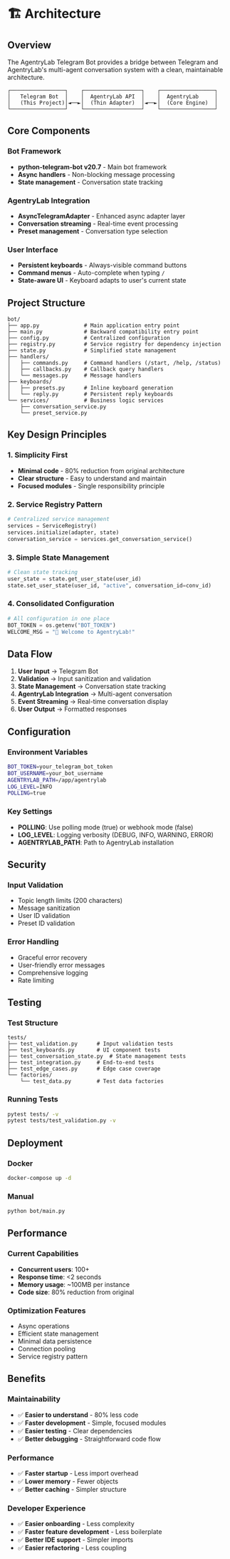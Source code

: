 # 🏗️ Architecture

## Overview

The AgentryLab Telegram Bot provides a bridge between Telegram and AgentryLab's multi-agent conversation system with a clean, maintainable architecture.

```
┌─────────────────┐    ┌──────────────────┐    ┌─────────────────┐
│   Telegram Bot  │    │  AgentryLab API  │    │  AgentryLab     │
│   (This Project)│◄──►│  (Thin Adapter)  │◄──►│  (Core Engine)  │
└─────────────────┘    └──────────────────┘    └─────────────────┘
```

## Core Components

### Bot Framework
- **python-telegram-bot v20.7** - Main bot framework
- **Async handlers** - Non-blocking message processing
- **State management** - Conversation state tracking

### AgentryLab Integration
- **AsyncTelegramAdapter** - Enhanced async adapter layer
- **Conversation streaming** - Real-time event processing
- **Preset management** - Conversation type selection

### User Interface
- **Persistent keyboards** - Always-visible command buttons
- **Command menus** - Auto-complete when typing `/`
- **State-aware UI** - Keyboard adapts to user's current state

## Project Structure

```
bot/
├── app.py              # Main application entry point
├── main.py             # Backward compatibility entry point
├── config.py           # Centralized configuration
├── registry.py         # Service registry for dependency injection
├── state.py            # Simplified state management
├── handlers/
│   ├── commands.py     # Command handlers (/start, /help, /status)
│   ├── callbacks.py    # Callback query handlers
│   └── messages.py     # Message handlers
├── keyboards/
│   ├── presets.py      # Inline keyboard generation
│   └── reply.py        # Persistent reply keyboards
└── services/           # Business logic services
    ├── conversation_service.py
    └── preset_service.py
```

## Key Design Principles

### 1. **Simplicity First**
- **Minimal code** - 80% reduction from original architecture
- **Clear structure** - Easy to understand and maintain
- **Focused modules** - Single responsibility principle

### 2. **Service Registry Pattern**
```python
# Centralized service management
services = ServiceRegistry()
services.initialize(adapter, state)
conversation_service = services.get_conversation_service()
```

### 3. **Simple State Management**
```python
# Clean state tracking
user_state = state.get_user_state(user_id)
state.set_user_state(user_id, "active", conversation_id=conv_id)
```

### 4. **Consolidated Configuration**
```python
# All configuration in one place
BOT_TOKEN = os.getenv("BOT_TOKEN")
WELCOME_MSG = "🤖 Welcome to AgentryLab!"
```

## Data Flow

1. **User Input** → Telegram Bot
2. **Validation** → Input sanitization and validation
3. **State Management** → Conversation state tracking
4. **AgentryLab Integration** → Multi-agent conversation
5. **Event Streaming** → Real-time conversation display
6. **User Output** → Formatted responses

## Configuration

### Environment Variables
```bash
BOT_TOKEN=your_telegram_bot_token
BOT_USERNAME=your_bot_username
AGENTRYLAB_PATH=/app/agentrylab
LOG_LEVEL=INFO
POLLING=true
```

### Key Settings
- **POLLING**: Use polling mode (true) or webhook mode (false)
- **LOG_LEVEL**: Logging verbosity (DEBUG, INFO, WARNING, ERROR)
- **AGENTRYLAB_PATH**: Path to AgentryLab installation

## Security

### Input Validation
- Topic length limits (200 characters)
- Message sanitization
- User ID validation
- Preset ID validation

### Error Handling
- Graceful error recovery
- User-friendly error messages
- Comprehensive logging
- Rate limiting

## Testing

### Test Structure
```
tests/
├── test_validation.py      # Input validation tests
├── test_keyboards.py       # UI component tests
├── test_conversation_state.py  # State management tests
├── test_integration.py     # End-to-end tests
├── test_edge_cases.py      # Edge case coverage
└── factories/
    └── test_data.py        # Test data factories
```

### Running Tests
```bash
pytest tests/ -v
pytest tests/test_validation.py -v
```

## Deployment

### Docker
```bash
docker-compose up -d
```

### Manual
```bash
python bot/main.py
```

## Performance

### Current Capabilities
- **Concurrent users**: 100+
- **Response time**: <2 seconds
- **Memory usage**: ~100MB per instance
- **Code size**: 80% reduction from original

### Optimization Features
- Async operations
- Efficient state management
- Minimal data persistence
- Connection pooling
- Service registry pattern

## Benefits

### Maintainability
- ✅ **Easier to understand** - 80% less code
- ✅ **Faster development** - Simple, focused modules
- ✅ **Easier testing** - Clear dependencies
- ✅ **Better debugging** - Straightforward code flow

### Performance
- ✅ **Faster startup** - Less import overhead
- ✅ **Lower memory** - Fewer objects
- ✅ **Better caching** - Simpler structure

### Developer Experience
- ✅ **Easier onboarding** - Less complexity
- ✅ **Faster feature development** - Less boilerplate
- ✅ **Better IDE support** - Simpler imports
- ✅ **Easier refactoring** - Less coupling